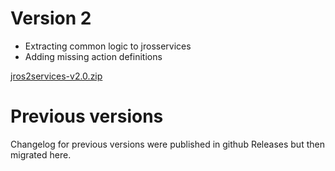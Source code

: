 # Version 2

- Extracting common logic to jrosservices
- Adding missing action definitions

[jros2services-v2.0.zip](https://github.com/pinorobotics/jros2services/raw/main/jros2services/release/jros2services-v2.0.zip)

# Previous versions

Changelog for previous versions were published in github Releases but then migrated here.
